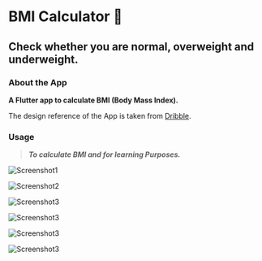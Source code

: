 # BMI Calculator 💪

## Check whether you are normal, overweight and underweight.

### About the App

**A Flutter app to calculate BMI (Body Mass Index).**

The design reference of the App is taken from [Dribble](https://dribbble.com/).

### Usage
> ***To calculate BMI and for learning Purposes.***

![Screenshot1](images/Screenshot1.png)

![Screenshot2](images/Screenshot2.png)

![Screenshot3](images/Screenshot3.png)

![Screenshot3](images/Screenshot4.png)

![Screenshot3](images/Screenshot5.png)

![Screenshot3](images/Screenshot6.png)
